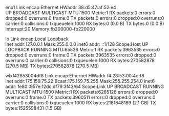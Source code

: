 eno1      Link encap:Ethernet  HWaddr 38:d5:47:af:52:e4  
          UP BROADCAST MULTICAST  MTU:1500  Metric:1
          RX packets:0 errors:0 dropped:0 overruns:0 frame:0
          TX packets:0 errors:0 dropped:0 overruns:0 carrier:0
          collisions:0 txqueuelen:1000 
          RX bytes:0 (0.0 B)  TX bytes:0 (0.0 B)
          Interrupt:20 Memory:fb200000-fb220000 

lo        Link encap:Local Loopback  
          inet addr:127.0.0.1  Mask:255.0.0.0
          inet6 addr: ::1/128 Scope:Host
          UP LOOPBACK RUNNING  MTU:65536  Metric:1
          RX packets:3963535 errors:0 dropped:0 overruns:0 frame:0
          TX packets:3963535 errors:0 dropped:0 overruns:0 carrier:0
          collisions:0 txqueuelen:1000 
          RX bytes:270582878 (270.5 MB)  TX bytes:270582878 (270.5 MB)

wlxf42853004df8 Link encap:Ethernet  HWaddr f4:28:53:00:4d:f8  
          inet addr:175.159.75.22  Bcast:175.159.75.255  Mask:255.255.254.0
          inet6 addr: fe80::957e:12dc:df79:3f43/64 Scope:Link
          UP BROADCAST RUNNING MULTICAST  MTU:1500  Metric:1
          RX packets:6265126 errors:0 dropped:0 overruns:0 frame:0
          TX packets:3960511 errors:0 dropped:0 overruns:0 carrier:0
          collisions:0 txqueuelen:1000 
          RX bytes:2181848189 (2.1 GB)  TX bytes:1525598431 (1.5 GB)


